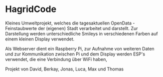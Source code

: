 # HagridCode
Kleines Umweltprojekt, welches die tagesaktuellen OpenData - Feinstaubwerte der (eigenen) Stadt verarbeitet und darstellt. 
Zur Darstellung werden unterschiedliche Smileys in verschiedenen Farben auf einem kleinen Display verwendet.

Als Webserver dient ein Raspberry Pi, zur Aufnahme von weiteren Daten und zur Kommunikation zwischen Pi und dem Display werden ESP's verwendet, die eine Verbindung über WiFi haben,

Projekt von David, Berkay, Jonas, Luca, Max und Thomas
